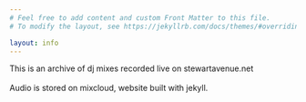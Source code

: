 ```yaml
---
# Feel free to add content and custom Front Matter to this file.
# To modify the layout, see https://jekyllrb.com/docs/themes/#overriding-theme-defaults

layout: info
---
```


This is an archive of dj mixes recorded live on stewartavenue.net<br><br>Audio is stored on mixcloud, website built with jekyll.